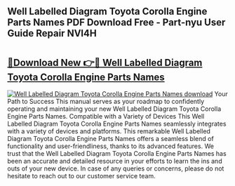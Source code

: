 ## Well Labelled Diagram Toyota Corolla Engine Parts Names PDF Download Free - Part-nyu User Guide Repair NVl4H

# <h2><a href="http://dfl3w5.blite.top/?on=Well+Labelled+Diagram+Toyota+Corolla+Engine+Parts+Names">🔗Download New 👉🔴 Well Labelled Diagram Toyota Corolla Engine Parts Names</a></h2>

[![Well Labelled Diagram Toyota Corolla Engine Parts Names download](https://i.imgur.com/lujVjoI.png)](http://dfl3w5.blite.top/?on=Well+Labelled+Diagram+Toyota+Corolla+Engine+Parts+Names)
Your Path to Success This manual serves as your roadmap to confidently operating and maintaining your new Well Labelled Diagram Toyota Corolla Engine Parts Names. Compatible with a Variety of Devices This Well Labelled Diagram Toyota Corolla Engine Parts Names seamlessly integrates with a variety of devices and platforms. This remarkable Well Labelled Diagram Toyota Corolla Engine Parts Names offers a seamless blend of functionality and user-friendliness, thanks to its advanced features. We trust that the Well Labelled Diagram Toyota Corolla Engine Parts Names has been an accurate and detailed resource in your efforts to learn the ins and outs of your new device. In case of any queries or concerns, please do not hesitate to reach out to our customer service team.
